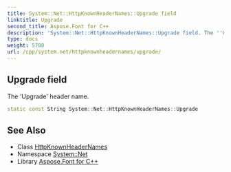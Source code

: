 ```yaml
---
title: System::Net::HttpKnownHeaderNames::Upgrade field
linktitle: Upgrade
second_title: Aspose.Font for C++
description: 'System::Net::HttpKnownHeaderNames::Upgrade field. The ''Upgrade'' header name in C++.'
type: docs
weight: 5700
url: /cpp/system.net/httpknownheadernames/upgrade/
---
```

## Upgrade field


The 'Upgrade' header name.

```cpp
static const String System::Net::HttpKnownHeaderNames::Upgrade
```

## See Also

* Class [HttpKnownHeaderNames](../)
* Namespace [System::Net](../../)
* Library [Aspose.Font for C++](../../../)
